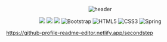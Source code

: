 <div align="center">

![header](https://capsule-render.vercel.app/api?type=Rounded&text=My+Coding+Story💻)
</div>

<body>
  <div align="center">
  <img src="https://img.shields.io/badge/Oracle-F80000?style=for-the-badge&logo=Oracle&logoColor=white">
  <img src="https://img.shields.io/badge/Eclipse-2C2255?style=for-the-badge&logo=Eclipse%20IDE&logoColor=white">
  <img src="https://img.shields.io/badge/JavaScript-F7DF1E?style=for-the-badge&logo=JavaScript&logoColor=white">
 <img src="https://img.shields.io/badge/Bootstrap-563D7C?style=for-the-badge&logo=Bootstrap&logoColor=white" alt="Bootstrap">
 <img src="https://img.shields.io/badge/HTML5-E34F26?style=for-the-badge&logo=HTML5&logoColor=white" alt="HTML5">
<img src="https://img.shields.io/badge/CSS3-1572B6?style=for-the-badge&logo=CSS3&logoColor=white" alt="CSS3">
<img src="https://img.shields.io/badge/Spring-6DB33F?style=for-the-badge&logo=Spring&logoColor=white" alt="Spring">

  </div>
</body>

https://github-profile-readme-editor.netlify.app/secondstep
